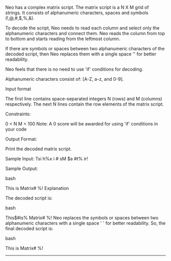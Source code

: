 Neo has a complex matrix script. The matrix script is a N X M grid of strings. It consists of alphanumeric characters, spaces and symbols (!,@,#,$,%,&).

To decode the script, Neo needs to read each column and select only the alphanumeric characters and connect them. Neo reads the column from top to bottom and starts reading from the leftmost column.

If there are symbols or spaces between two alphanumeric characters of the decoded script, then Neo replaces them with a single space '' for better readability.

Neo feels that there is no need to use 'if' conditions for decoding.

Alphanumeric characters consist of: [A-Z, a-z, and 0-9].

Input format

The first line contains space-separated integers N (rows) and M (columns) respectively.
The next N lines contain the row elements of the matrix script.

Constraints:

0 < N
 M < 100
Note: A 0 score will be awarded for using 'if' conditions in your code

Output Format:

Print the decoded matrix script.

Sample Input:
Tsi
h%x
i #
sM 
$a 
#t%
ir!

Sample Output:

bash

This is Matrix#  %!
Explanation

The decoded script is:

bash

This$#is% Matrix#  %!
Neo replaces the symbols or spaces between two alphanumeric characters with a single space ' ' for better readability.
So, the final decoded script is:

bash

This is Matrix#  %!

- - - - - - - -  -
